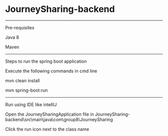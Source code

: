 # JourneySharing-backend

-------------------------------------------------------------

Pre-requisites

Java 8

Maven

-------------------------------------------------------------

Steps to run the spring boot application

Execute the following commands in cmd line

mvn clean install

mvn spring-boot:run

---------------------------------------------------------------

Run using IDE like intellIJ

Open the JourneySharingApplication file in JourneySharing-backend\src\main\java\com\group8\JourneySharing

Click the run icon next to the class name